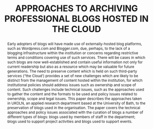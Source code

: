 ---
abstract: 'Early adopters of blogs will have made use of

  externally-hosted blog platforms, such as

  Wordpress.com and Blogger.com, due, perhaps, to the

  lack of a blogging infrastructure within the institution or

  concerns regarding restrictive terms and conditions

  covering use of such services. There will be cases in

  which such blogs are now well-established and contain

  useful information not only for current readership but

  also as a resource which may be valuable for future

  generations.

  The need to preserve content which is held on such

  third-party services (“the Cloud’) provides a set of new

  challenges which are likely to be distinct from the

  management of content hosted within the institution, for

  which institutional policies should address issues such

  as ownership and scope of content. Such challenges

  include technical issues, such as the approaches used to

  gather the content and the formats to be used and policy

  issues related to ownership, scope and legal issues.

  This paper describes the approaches taken in

  UKOLN, an applied research department based at the

  University of Bath, to the preservation of blogs used in

  the organisation. The paper covers the technical

  approaches and policy issues associated with the

  curation of blogs a number of different types of blogs:

  blogs used by members of staff in the department; blogs

  used to support project activities and blogs used to

  support events.'
creators:
- Kelly, Brian
- Guy, Marieke
date: null
document_url: https://services.phaidra.univie.ac.at/api/object/o:185492/download
grand_parent: iPRES
institutions: []
keywords: []
landing_page_url: https://phaidra.univie.ac.at/o:185492
language: eng
layout: publication
license: CC BY-SA 2.0 AT
notes_url: null
parent: iPRES 2010
publication_type: paper
size: 251794
slides_url: null
source_name: iPRES
stream_url: null
title: APPROACHES TO ARCHIVING PROFESSIONAL BLOGS  HOSTED IN THE CLOUD
year: 2010
---